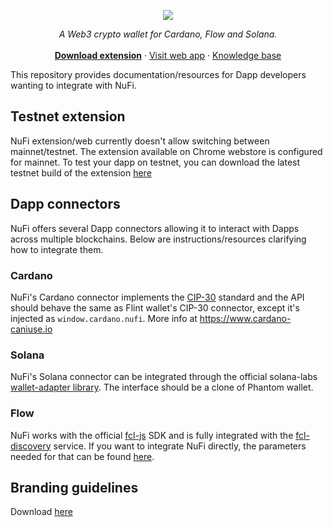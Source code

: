 <p align="center">
  <img src="https://user-images.githubusercontent.com/4980147/195957121-a23e667c-1acc-431c-951e-d752d42db594.png" /></p>
  <p align="center">
    <i>A Web3 crypto wallet for Cardano, Flow and Solana.</i>
    <br />
    <br />
    <a href="https://chrome.google.com/webstore/detail/nufi/gpnihlnnodeiiaakbikldcihojploeca"><strong>Download extension</strong></a>
    ·
    <a href="https://nu.fi">Visit web app</a>
    ·
    <a href="https://support.nu.fi/support/home">Knowledge base</a>

  </p>
</p>

This repository provides documentation/resources for Dapp developers wanting to integrate with NuFi.

## Testnet extension

NuFi extension/web currently doesn't allow switching between mainnet/testnet. The extension available on Chrome webstore is configured for mainnet. To test your dapp on testnet, you can download the latest testnet build of the extension [here](https://assets.nu.fi/extension/testnet/nufi-cwe-testnet-latest.zip)

## Dapp connectors

NuFi offers several Dapp connectors allowing it to interact with Dapps across multiple blockchains. Below are instructions/resources clarifying how to integrate them.

### Cardano

NuFi's Cardano connector implements the [CIP-30](https://github.com/cardano-foundation/CIPs/tree/master/CIP-0030) standard and the API should behave the same as Flint wallet's CIP-30 connector, except it's injected as `window.cardano.nufi`. More info at https://www.cardano-caniuse.io

### Solana

NuFi's Solana connector can be integrated through the official solana-labs [wallet-adapter library](https://github.com/solana-labs/wallet-adapter/tree/master/packages/wallets/nufi). The interface should be a clone of Phantom wallet.

### Flow

NuFi works with the official [fcl-js](https://github.com/onflow/fcl-js) SDK and is fully integrated with the [fcl-discovery](https://github.com/onflow/fcl-discovery) service. If you want to integrate NuFi directly, the parameters needed for that can be found [here](https://github.com/onflow/fcl-discovery/blob/812bff5b90343976835d17bc2d7810aac62d714d/data/services.json#L74).

## Branding guidelines

Download [here](https://assets.nu.fi/brand.zip)

